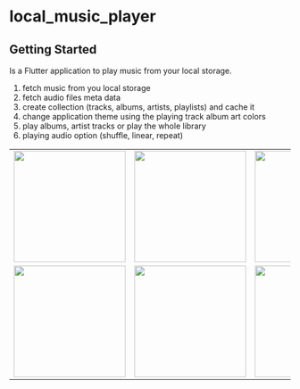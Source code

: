 # local_music_player

## Getting Started

Is a Flutter application to play music from your local storage.

1. fetch music from you local storage
2. fetch audio files meta data 
3. create collection (tracks, albums, artists, playlists) and cache it
4. change application theme using the playing track album art colors
5. play albums, artist tracks or play the whole library
6. playing audio option (shuffle, linear, repeat)

<table>

<tr>
    <td> <img src="https://user-images.githubusercontent.com/24971915/130799383-66384ed6-67c9-4dd4-9159-1a403871d28e.png" width="200" /></td>
    <td><img src="https://user-images.githubusercontent.com/24971915/130816511-da4760e6-9988-4bf1-a090-7847a305c7f6.png" width="200" /></td>
    <td> <img src="https://user-images.githubusercontent.com/24971915/130816522-a0dee697-8f58-4bd6-a176-566a45c8ecc7.png" width="200" /></td>
    <td> <img src="https://user-images.githubusercontent.com/24971915/130816525-861e6719-c782-4e01-b834-b54ac22e8c3c.png" width="200" /></td>
</tr>

<tr> 
    <td> <img src="https://user-images.githubusercontent.com/24971915/130816530-99f4469d-e365-477d-a67f-b0aeb5e2f7fb.png" width="200" /></td>
    <td> <img src="https://user-images.githubusercontent.com/24971915/130820998-09e6188d-226e-49d5-a3de-55a404dc29a5.png" width="200" /></td>
    <td> <img src="https://user-images.githubusercontent.com/24971915/130816543-1fc678dc-57e7-4c70-8b37-f3a1879c3826.png" width="200" /></td>
    <td> <img src="https://user-images.githubusercontent.com/24971915/130820143-599c4c57-2189-474d-a512-fe486323ffce.png" width="200" /></td>
</tr>

</table>
